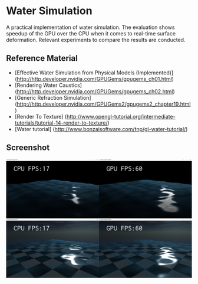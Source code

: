 # Water Simulation
A practical implementation of water simulation. The evaluation shows speedup of the GPU over the CPU when it comes to real-time surface deformation. Relevant experiments to compare the results are conducted.

## Reference Material
- [Effective Water Simulation from Physical Models (Implemented)]
(http://http.developer.nvidia.com/GPUGems/gpugems_ch01.html)
- [Rendering Water Caustics]
(http://http.developer.nvidia.com/GPUGems/gpugems_ch02.html)
- [Generic Refraction Simulation]
(http://http.developer.nvidia.com/GPUGems2/gpugems2_chapter19.html)
- [Render To Texture]
(http://www.opengl-tutorial.org/intermediate-tutorials/tutorial-14-render-to-texture/)
- [Water tutorial]
(http://www.bonzaisoftware.com/tnp/gl-water-tutorial/)

## Screenshot
![Image Title](https://github.com/mkorunoski/Water-Simulation/blob/master/Images/Results.jpg)
